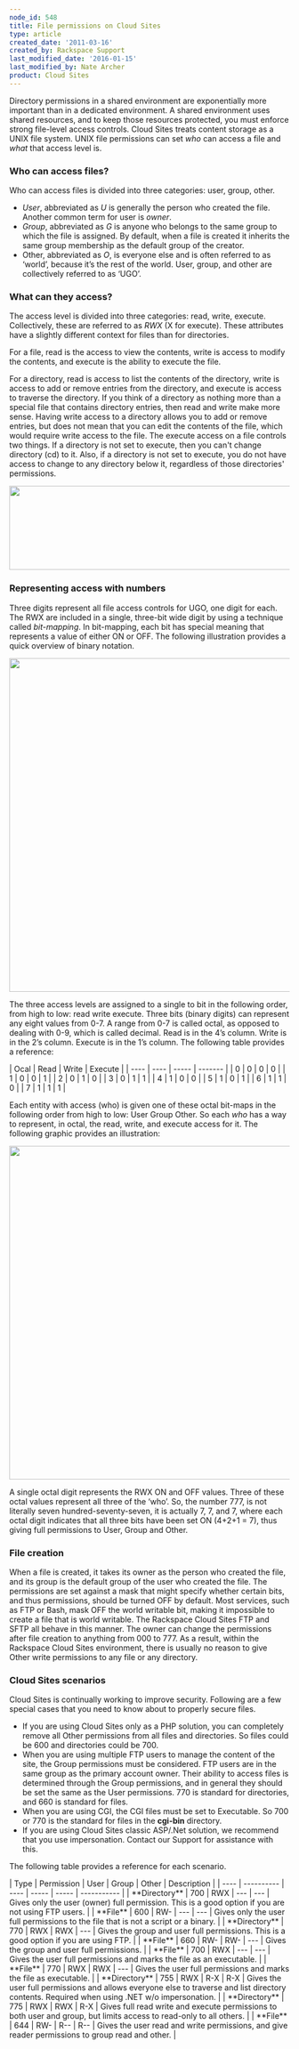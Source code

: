 ```yaml
---
node_id: 548
title: File permissions on Cloud Sites
type: article
created_date: '2011-03-16'
created_by: Rackspace Support
last_modified_date: '2016-01-15'
last_modified_by: Nate Archer
product: Cloud Sites
---
```


Directory permissions in a shared environment are exponentially more
important than in a dedicated environment. A shared environment uses
shared resources, and to keep those resources protected, you must
enforce strong file-level access controls. Cloud Sites treats content
storage as a UNIX file system. UNIX file permissions can set *who* can
access a file and *what* that access level is.

### <span class="mw-headline">Who can access files? </span>

Who can access files is divided into three categories: user, group,
other.

-   *User*, abbreviated as *U* is generally the person who created
    the file. Another common term for user is *owner*.
-   *Group*, abbreviated as *G* is anyone who belongs to the same group
    to which the file is assigned. By default, when a file is created it
    inherits the same group membership as the default group of
    the creator.
-   Other, abbreviated as *O*, is everyone else and is often referred to
    as &lsquo;world&rsquo;, because it&rsquo;s the rest of the world. User, group, and
    other are collectively referred to as &lsquo;UGO&rsquo;.



### <span class="mw-headline">What can they access? </span>

The access level is divided into three categories: read, write, execute.
Collectively, these are referred to as *RWX* (X for execute). These
attributes have a slightly different context for files than for
directories.

For a file, read is the access to view the contents, write is access to
modify the contents, and execute is the ability to execute the file.

For a directory, read is access to list the contents of the directory,
write is access to add or remove entries from the directory, and execute
is access to traverse the directory. If you think of a directory as
nothing more than a special file that contains directory entries, then
read and write make more sense. Having write access to a directory
allows you to add or remove entries, but does not mean that you can edit
the contents of the file, which would require write access to the file.
The execute access on a file controls two things. If a directory is not
set to execute, then you can't change directory (cd) to it. Also, if a
directory is not set to execute, you do not have access to change to any
directory below it, regardless of those directories' permissions.

<img src="https://8026b2e3760e2433679c-fffceaebb8c6ee053c935e8915a3fbe7.ssl.cf2.rackcdn.com/field/image/fileperms1a.png" width="546" height="151" />



### <span class="mw-headline">Representing access with numbers </span>

Three digits represent all file access controls for UGO, one digit for
each. The RWX are included in a single, three-bit wide digit by using a
technique called *bit-mapping*. In bit-mapping, each bit has special
meaning that represents a value of either ON or OFF. The following
illustration provides a quick overview of binary notation.

<img src="https://8026b2e3760e2433679c-fffceaebb8c6ee053c935e8915a3fbe7.ssl.cf2.rackcdn.com/field/image/fileperms2.png" width="600" />

The three access levels are assigned to a single to bit in the following
order, from high to low: read write execute. Three bits (binary digits)
can represent any eight values from 0-7. A range from 0-7 is called
octal, as opposed to dealing with 0-9, which is called decimal. Read is
in the 4&rsquo;s column. Write is in the 2&rsquo;s column. Execute is in the 1&rsquo;s
column. The following table provides a reference:

| Ocal | Read | Write | Execute | | ---- | ---- | ----- | ------- | | 0
| 0 | 0 | 0 | | 1 | 0 | 0 | 1 | | 2 | 0 | 1 | 0 | | 3 | 0 | 1 | 1 | | 4
| 1 | 0 | 0 | | 5 | 1 | 0 | 1 | | 6 | 1 | 1 | 0 | | 7 | 1 | 1 | 1 |

Each entity with access (who) is given one of these octal bit-maps in
the following order from high to low: User Group Other. So each *who*
has a way to represent, in octal, the read, write, and execute access
for it. The following graphic provides an illustration:

<img src="https://8026b2e3760e2433679c-fffceaebb8c6ee053c935e8915a3fbe7.ssl.cf2.rackcdn.com/field/image/fileperms3.png" width="600" />

A single octal digit represents the RWX ON and OFF values. Three of
these octal values represent all three of the &lsquo;who&rsquo;. So, the number 777,
is not literally seven hundred-seventy-seven, it is actually 7, 7, and
7, where each octal digit indicates that all three bits have been set ON
(4+2+1 = 7), thus giving full permissions to User, Group and Other.



### <span class="mw-headline">File creation </span>

When a file is created, it takes its owner as the person who created the
file, and its group is the default group of the user who created the
file. The permissions are set against a mask that might specify whether
certain bits, and thus permissions, should be turned OFF by default.
Most services, such as FTP or Bash, mask OFF the world writable bit,
making it impossible to create a file that is world writable. The
Rackspace Cloud Sites FTP and  SFTP all behave in this manner. The owner
can change the permissions after file creation to anything from 000 to
777. As a result, within the Rackspace Cloud Sites environment, there is
usually no reason to give Other write permissions to any file or any
directory.



### <span class="mw-headline">Cloud Sites scenarios </span>

Cloud Sites is continually working to improve security. Following are a
few special cases that you need to know about to properly secure files.

-   If you are using Cloud Sites only as a PHP solution, you can
    completely remove all Other permissions from all files
    and directories. So files could be 600 and directories could be 700.
-   When you are using multiple FTP users to manage the content of the
    site, the Group permissions must be considered. FTP users are in the
    same group as the primary account owner. Their ability to access
    files is determined through the Group permissions, and in general
    they should be set the same as the User permissions. 770 is standard
    for directories, and 660 is standard for files.
-   When you are using CGI, the CGI files must be set to Executable. So
    700 or 770 is the standard for files in the **cgi-bin** directory.
-   If you are using Cloud Sites classic ASP/.Net solution, we recommend
    that you use impersonation. Contact our Support for assistance
    with this.

The following table provides a reference for each scenario.

| Type | Permission | User | Group | Other | Description | | ---- |
---------- | ---- | ----- | ----- | ----------- | | \*\*Directory\*\* |
700 | RWX | --- | --- | Gives only the user (owner) full permission.
This is a good option if you are not using FTP users. | | \*\*File\*\* |
600 | RW- | --- | --- | Gives only the user full permissions to the file
that is not a script or a binary. | | \*\*Directory\*\* | 770 | RWX |
RWX | --- | Gives the group and user full permissions. This is a good
option if you are using FTP. | | \*\*File\*\* | 660 | RW- | RW- | --- |
Gives the group and user full permissions. | | \*\*File\*\* | 700 | RWX
| --- | --- | Gives the user full permissions and marks the file as an
executable. | | \*\*File\*\* | 770 | RWX | RWX | --- | Gives the user
full permissions and marks the file as executable. | | \*\*Directory\*\*
| 755 | RWX | R-X | R-X | Gives the user full permissions and allows
everyone else to traverse and list directory contents. Required when
using .NET w/o impersonation. | | \*\*Directory\*\* | 775 | RWX | RWX |
R-X | Gives full read write and execute permissions to both user and
group, but limits access to read-only to all others. | | \*\*File\*\* |
644 | RW- | R-- | R-- | Gives the user read and write permissions, and
give reader permissions to group read and other. |

